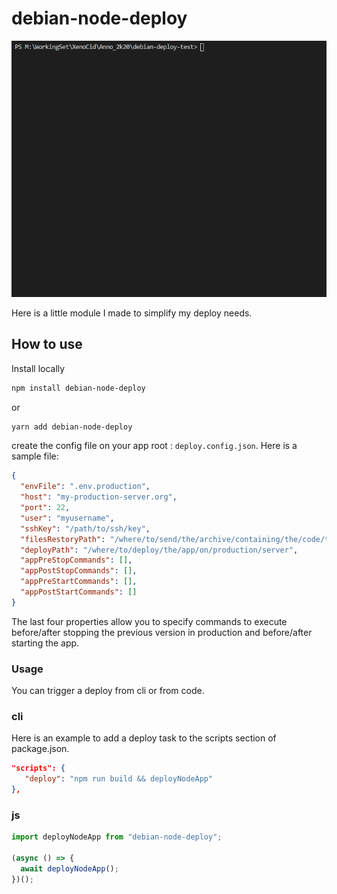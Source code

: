 # debian-node-deploy

![Deploying via vscode terminal](./project-utils/readme/deploy2.png)

Here is a little module I made to simplify my deploy needs.

## How to use

Install locally

```bash
npm install debian-node-deploy
```

or

```bash
yarn add debian-node-deploy
```

create the config file on your app root : `deploy.config.json`.
Here is a sample file:

```json
{
  "envFile": ".env.production",
  "host": "my-production-server.org",
  "port": 22,
  "user": "myusername",
  "sshKey": "/path/to/ssh/key",
  "filesRestoryPath": "/where/to/send/the/archive/containing/the/code/to/deploy",
  "deployPath": "/where/to/deploy/the/app/on/production/server",
  "appPreStopCommands": [],
  "appPostStopCommands": [],
  "appPreStartCommands": [],
  "appPostStartCommands": []
}
```

The last four properties allow you to specify commands to execute before/after stopping the previous version in production and before/after starting the app.

### Usage

You can trigger a deploy from cli or from code.

### cli

Here is an example to add a deploy task to the scripts section of package.json.

```json
"scripts": {
   "deploy": "npm run build && deployNodeApp"
},
```

### js

```js
import deployNodeApp from "debian-node-deploy";

(async () => {
  await deployNodeApp();
})();
```
